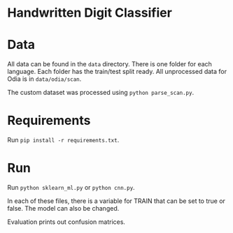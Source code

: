 # Handwritten Digit Classifier

# Data

All data can be found in the `data` directory. There is one folder for each language.
Each folder has the train/test split ready. All unprocessed data for Odia is in `data/odia/scan`.

The custom dataset was processed using `python parse_scan.py`.

# Requirements

Run `pip install -r requirements.txt`.

# Run

Run `python sklearn_ml.py` or `python cnn.py`. 

In each of these files, there is a variable for TRAIN that can be set to true or false. The model can also be changed.

Evaluation prints out confusion matrices.